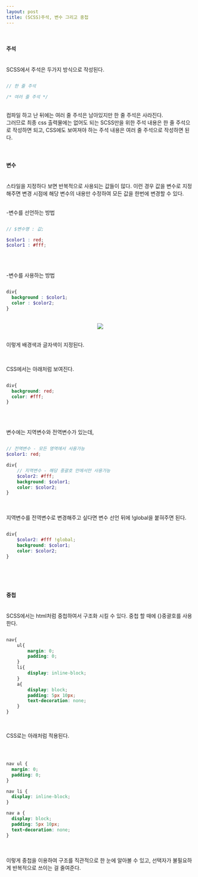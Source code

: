 ```yaml
---
layout: post
title: (SCSS)주석, 변수 그리고 중첩 
---
```


<br>

#### 주석
<br>
SCSS에서 주석은 두가지 방식으로 작성된다.   

``` scss

// 한 줄 주석

/* 여러 줄 주석 */

```

<br>
컴파일 하고 난 뒤에는 여러 줄 주석은 남아있지만 한 줄 주석은 사라진다. 

<br>
그러므로 최종 css 출력물에는 없어도 되는 SCSS만을 위한 주석 내용은 한 줄 주석으로 작성하면 되고, CSS에도 보여져야 하는 주석 내용은 여러 줄 주석으로 작성하면 된다. 

<br>
<br>
<br>

#### 변수
<br>
스타일을 지정하다 보면 반복적으로 사용되는 값들이 많다.  
이런 경우 값을 변수로 지정해주면 변경 시점에 해당 변수의 내용만 수정하여 모든 값을 한번에 변경할 수 있다. 

<br>
<br>

-변수를 선언하는 방법

``` scss

// $변수명 : 값;

$color1 : red;
$color1 : #fff;

```

<br>
<br>

-변수를 사용하는 방법

``` scss

div{
  background : $color1;
  color : $color2;
}

```

<br>
<center><img src="https://hyeyeong1011.github.io/img/scss1.png"></center>
<br>

이렇게 배경색과 글자색이 지정된다.   

<br>

CSS에서는 아래처럼 보여진다. 

``` css

div{
  background: red;
  color: #fff;
}

```

<br>
<br>

변수에는 지역변수와 전역변수가 있는데, 

``` scss

// 전역변수 - 모든 영역에서 사용가능
$color1: red;

div{
    // 지역변수 - 해당 중괄호 안에서만 사용가능
    $color2: #fff;
    background: $color1;
    color: $color2;
}

```

<br>
<br>
지역변수를 전역변수로 변경해주고 싶다면 변수 선언 뒤에 !global을 붙혀주면 된다.  

``` scss

div{
    $color2: #fff !global;
    background: $color1;
    color: $color2;
}

```


<br>
<br>
<br>

#### 중첩
<br>
SCSS에서는 html처럼 중첩하여서 구조화 시킬 수 있다.   
중첩 할 때에 {}중괄호를 사용한다. 

<br>

``` scss

nav{
    ul{
        margin: 0;
        padding: 0;
    }
    li{
        display: inline-block;
    }
    a{
        display: block;
        padding: 5px 10px;
        text-decoration: none;
    }
}

```

<br>

CSS로는 아래처럼 적용된다. 

<br>

``` css

nav ul {
  margin: 0;
  padding: 0;
}

nav li {
  display: inline-block;
}

nav a {
  display: block;
  padding: 5px 10px;
  text-decoration: none;
}

```

<br>
<br>
이렇게 중첩을 이용하여 구조를 직관적으로 한 눈에 알아볼 수 있고, 선택자가 불필요하게 반복적으로 쓰이는 걸 줄여준다.  


<br>

